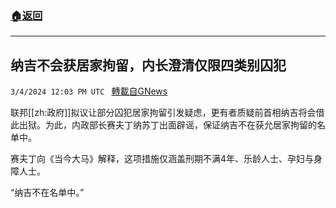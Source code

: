 ###  [:house:返回](README.md)
---


## 纳吉不会获居家拘留，内长澄清仅限四类别囚犯
`3/4/2024 12:03 PM UTC ` [轉載自GNews](https://gnews.org/articles/2363549)

联邦[[zh:政府]]拟议让部分囚犯居家拘留引发疑虑，更有者质疑前首相纳吉将会借此出狱。为此，内政部长赛夫丁纳苏丁出面辟谣，保证纳吉不在获允居家拘留的名单中。

赛夫丁向《当今大马》解释，这项措施仅涵盖刑期不满4年、乐龄人士、孕妇与身障人士。

“纳吉不在名单中。”
